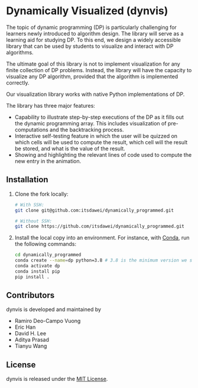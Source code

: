 # Dynamically Visualized (dynvis)

The topic of dynamic programming (DP) is particularly challenging for learners
newly introduced to algorithm design. The library will serve as a learning aid
for studying DP. To this end, we design a widely accessible library that can be
used by students to visualize and interact with DP algorithms.

The ultimate goal of this library is not to implement visualization for any
finite collection of DP problems.
Instead, the library will have the capacity to visualize any DP algorithm,
provided that the algorithm is implemented correctly.

Our visualization library works with native Python implementations of DP.

The library has three major features:

- Capability to illustrate step-by-step executions of the DP as it fills out
  the dynamic programming array. This includes visualization of pre-computations
  and the backtracking process.
- Interactive self-testing feature in which the user will be quizzed on which
  cells will be used to compute the result, which cell will the result be
  stored, and what is the value of the result.
- Showing and highlighting the relevant lines of code used to compute the new
  entry in the animation.

## Installation

1. Clone the fork locally:

   ```bash
   # With SSH:
   git clone git@github.com:itsdawei/dynamically_programmed.git

   # Without SSH:
   git clone https://github.com/itsdawei/dynamically_programmed.git
   ```

1. Install the local copy into an environment. For instance, with
   [Conda](https://docs.conda.io/projects/miniconda/en/latest/), run the
   following commands:

   ```bash
   cd dynamically_programmed
   conda create --name=dp python=3.8 # 3.8 is the minimum version we support.
   conda activate dp
   conda install pip
   pip install .
   ```

## Contributors

dynvis is developed and maintained by

- Ramiro Deo-Campo Vuong
- Eric Han
- David H. Lee
- Aditya Prasad
- Tianyu Wang

## License

dynvis is released under the
[MIT License](https://github.com/itsdawei/dynamically_programmed/blob/main/LICENSE).
